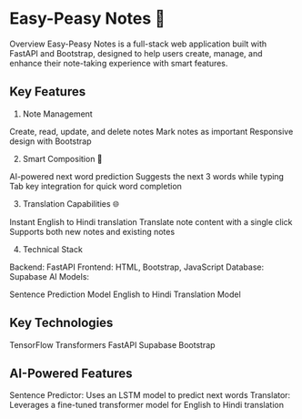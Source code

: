 # Easy-Peasy Notes 📝
Overview
Easy-Peasy Notes is a full-stack web application built with FastAPI and Bootstrap, designed to help users create, manage, and enhance their note-taking experience with smart features.

## Key Features
1. Note Management

Create, read, update, and delete notes
Mark notes as important
Responsive design with Bootstrap

2. Smart Composition 🧠

AI-powered next word prediction
Suggests the next 3 words while typing
Tab key integration for quick word completion

3. Translation Capabilities 🌐

Instant English to Hindi translation
Translate note content with a single click
Supports both new notes and existing notes

4. Technical Stack

Backend: FastAPI
Frontend: HTML, Bootstrap, JavaScript
Database: Supabase
AI Models:

Sentence Prediction Model
English to Hindi Translation Model

## Key Technologies

TensorFlow
Transformers
FastAPI
Supabase
Bootstrap

## AI-Powered Features

Sentence Predictor: Uses an LSTM model to predict next words
Translator: Leverages a fine-tuned transformer model for English to Hindi translation
